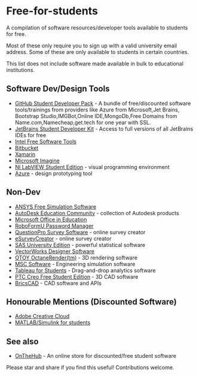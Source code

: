 # Free-for-students


A compilation of software resources/developer tools available to students for free.

Most of these only require you to sign up with a valid university email address. Some of these are only available to students in certain countries.

This list does not include software made available in bulk to educational institutions. 

## Software Dev/Design Tools
- [GitHub Student Developer Pack](https://education.github.com/pack) - A bundle of free/discounted software tools/trainings from providers like Azure from Microsoft,Jet Brains, Bootstrap Studio,IMGBot,Online IDE,MongoDb,Free Domains from Name.com,Namecheap,get.tech for one year with SSL.
- [JetBrains Student Developer Kit](http://jetbrains.com/student) - Access to full versions of all JetBrains IDEs for free 
- [Intel Free Software Tools](http://software.intel.com/en-us/qualify-for-free-software/student)
- [Bitbucket](https://atlassian.com/software/views/bitbucket-academic-license.jsp)
- [Xamarin](https://xamarin.com/student)
- [Microsoft Imagine](https://catalog.imagine.microsoft.com/en-us/catalog)
- [NI LabVIEW Student Edition](http://ni.com/labviewse) - visual programming environment
- [Azure](http://azure.com/edu) - design prototyping tool

## Non-Dev
- [ANSYS Free Simulation Software](http://ansys.com/Products/AcademicANSYS-Student)
- [AutoDesk Education Community](http://autodesk.com/education/free-software/all) - collection of Autodesk products
- [Microsoft Office in Education](https://products.office.com/en/student/office-in-education)
- [RoboFormU Password Manager](http://roboform.com/promotions/college)
- [QuestionPro Survey Software](http://questionpro.com/student-research) - online survey creator
- [eSurveyCreator](http://esurveycreator.com/students) - online survey creator
- [SAS University Edition](http://sas.com/en-us/software/university-edition.html) - powerful statistical software
- [VectorWorks Designer Software](https://student.myvectorworks.net/content/Products)
- [OTOY OctaneRender(tm)](http://otoy.com/render/octane-render/purchase) - 3D rendering software
- [MSC Software](http://mscsoftware.com/student-editions) - Engineering simulation software
- [Tableau for Students](http://tableau.com/academic/students) - Drag-and-drop analytics software
- [PTC Creo Free Student Edition](http://ptc.com/academic-program/products/free-software/creo-college-download) - 3D CAD software
- [BricsCAD](http://bricsys.com/en_EU/bricscad/academic/index.jsp) - CAD software and APIs

## Honourable Mentions (Discounted Software)
- [Adobe Creative Cloud](http://adobe.com/creativecloud/buy/students.html)
- [MATLAB/Simulink for students](http://mathworks.com/academia/student_version)

## See also
- [OnTheHub](http://onthehub.com/) - An online store for discounted/free student software

Please star and share if you find this useful! Contributions welcome.
